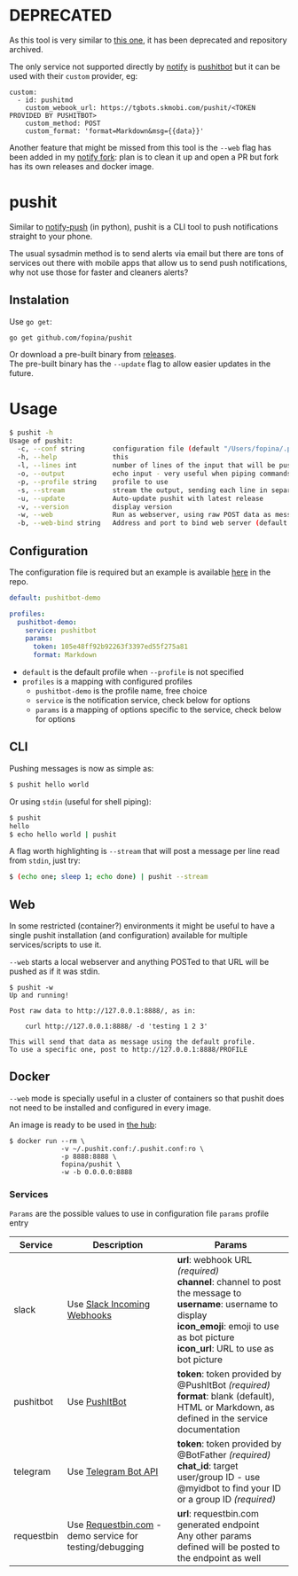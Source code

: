 # DEPRECATED

As this tool is very similar to [this one](https://github.com/projectdiscovery/notify), it has been deprecated and repository archived.

The only service not supported directly by [notify](https://github.com/projectdiscovery/notify) is [pushitbot](https://fopina.github.io/tgbot-pushitbot/) but it can be used with their `custom` provider, eg:

```
custom:
  - id: pushitmd
    custom_webook_url: https://tgbots.skmobi.com/pushit/<TOKEN PROVIDED BY PUSHITBOT>
    custom_method: POST
    custom_format: 'format=Markdown&msg={{data}}'
```

Another feature that might be missed from this tool is the `--web` flag has been added in my [notify fork](https://github.com/fopina/notify/): plan is to clean it up and open a PR but fork has its own releases and docker image.

# pushit

Similar to [notify-push](https://github.com/fopina/notify-push) (in python), pushit is a CLI tool to push notifications straight to your phone.

The usual sysadmin method is to send alerts via email but there are tons of services out there with mobile apps that allow us to send push notifications, why not use those for faster and cleaners alerts?

## Instalation


Use `go get`:

```
go get github.com/fopina/pushit
```

Or download a pre-built binary from [releases](https://github.com/fopina/pushit/releases).  
The pre-built binary has the `--update` flag to allow easier updates in the future.

# Usage

```bash
$ pushit -h
Usage of pushit:
  -c, --conf string       configuration file (default "/Users/fopina/.pushit.conf")
  -h, --help              this
  -l, --lines int         number of lines of the input that will be pushed - ignored if --stream is used (default 10)
  -o, --output            echo input - very useful when piping commands
  -p, --profile string    profile to use
  -s, --stream            stream the output, sending each line in separate notification
  -u, --update            Auto-update pushit with latest release
  -v, --version           display version
  -w, --web               Run as webserver, using raw POST data as message
  -b, --web-bind string   Address and port to bind web server (default "127.0.0.1:8888")
```

## Configuration

The configuration file is required but an example is available [here](https://github.com/fopina/pushit/blob/master/pushit.conf.example) in the repo.

```yaml
default: pushitbot-demo

profiles:
  pushitbot-demo:
    service: pushitbot
    params:
      token: 105e48ff92b92263f3397ed55f275a81
      format: Markdown
```

* `default` is the default profile when `--profile` is not specified
* `profiles` is a mapping with configured profiles
  * `pushitbot-demo` is the profile name, free choice
  * `service` is the notification service, check below for options
  * `params` is a mapping of options specific to the service, check below for options

## CLI

Pushing messages is now as simple as:

```bash
$ pushit hello world
```

Or using `stdin` (useful for shell piping):

```bash
$ pushit
hello
$ echo hello world | pushit
```

A flag worth highlighting is `--stream` that will post a message per line read from `stdin`, just try:

```bash
$ (echo one; sleep 1; echo done) | pushit --stream
```

## Web

In some restricted (container?) environments it might be useful to have a single pushit installation (and configuration) available for multiple services/scripts to use it.

`--web` starts a local webserver and anything POSTed to that URL will be pushed as if it was stdin.

```
$ pushit -w
Up and running!

Post raw data to http://127.0.0.1:8888/, as in:

	curl http://127.0.0.1:8888/ -d 'testing 1 2 3'

This will send that data as message using the default profile.
To use a specific one, post to http://127.0.0.1:8888/PROFILE
```

## Docker

`--web` mode is specially useful in a cluster of containers so that pushit does not need to be installed and configured in every image.

An image is ready to be used in [the hub](https://hub.docker.com/r/fopina/pushit):

```
$ docker run --rm \
             -v ~/.pushit.conf:/.pushit.conf:ro \
             -p 8888:8888 \
             fopina/pushit \
             -w -b 0.0.0.0:8888
```

### Services

`Params` are the possible values to use in configuration file `params` profile entry

| Service    | Description | Params |
| ---------- | ------------- | -------------|
| slack      | Use [Slack Incoming Webhooks](https://api.slack.com/messaging/webhooks)  | **url**: webhook URL *(required)*<br>**channel**: channel to post the message to<br>**username**: username to display<br>**icon_emoji**: emoji to use as bot picture<br>**icon_url**: URL to use as bot picture
| pushitbot  | Use [PushItBot](http://fopina.github.io/tgbot-pushitbot/) | **token**: token provided by @PushItBot *(required)*<br>**format**: blank (default), HTML or Markdown, as defined in the service documentation
| telegram   |  Use [Telegram Bot API](https://core.telegram.org/bots/api#sendmessage) | **token**: token provided by @BotFather *(required)*<br>**chat_id**: target user/group ID - use @myidbot to find your ID or a group ID *(required)*
| requestbin | Use [Requestbin.com](https://requestbin.com/) - demo service for testing/debugging | **url**: requestbin.com generated endpoint<br>Any other params defined will be posted to the endpoint as well

